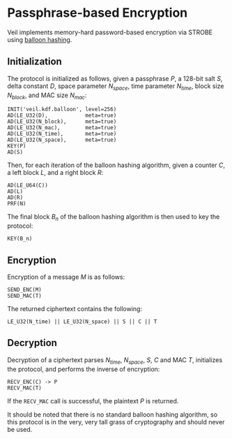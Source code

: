 # Passphrase-based Encryption

Veil implements memory-hard password-based encryption via STROBE using [balloon hashing][bh].

## Initialization

The protocol is initialized as follows, given a passphrase $P$, a 128-bit salt $S$, delta constant $D$, space parameter
$N_{space}$, time parameter $N_{time}$, block size $N_{block}$, and MAC size $N_{mac}$:

```text
INIT('veil.kdf.balloon', level=256)
AD(LE_U32(D),            meta=true)
AD(LE_U32(N_block),      meta=true)
AD(LE_U32(N_mac),        meta=true)
AD(LE_U32(N_time),       meta=true)
AD(LE_U32(N_space),      meta=true)
KEY(P)
AD(S)
```

Then, for each iteration of the balloon hashing algorithm, given a counter $C$, a left block $L$, and a right block $R$:

```text
AD(LE_U64(C))
AD(L)
AD(R)
PRF(N)
```

The final block $B_n$ of the balloon hashing algorithm is then used to key the protocol:

```text
KEY(B_n)
```

## Encryption

Encryption of a message $M$ is as follows:

```text
SEND_ENC(M)
SEND_MAC(T)
```

The returned ciphertext contains the following:

```text
LE_U32(N_time) || LE_U32(N_space) || S || C || T
```

## Decryption

Decryption of a ciphertext parses $N_{time}$, $N_{space}$, $S$, $C$ and MAC $T$, initializes the protocol, and performs
the inverse of encryption:

```text
RECV_ENC(C) -> P
RECV_MAC(T)
```

If the `RECV_MAC` call is successful, the plaintext $P$ is returned.

It should be noted that there is no standard balloon hashing algorithm, so this protocol is in the very, very tall grass
of cryptography and should never be used.


[bh]: https://eprint.iacr.org/2016/027.pdf